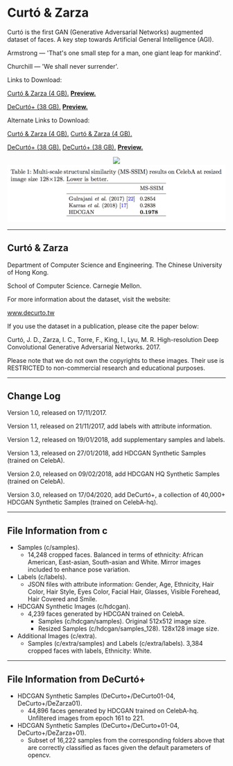 # Curtó & Zarza
Curtó is the first GAN (Generative Adversarial Networks) augmented dataset of faces. A key step towards Artificial General Intelligence (AGI).

Armstrong — 'That's one small step for a man, one giant leap for mankind'.

Churchill — 'We shall never surrender'.

Links to Download:

<a href="https://drive.google.com/open?id=1q-FC_wztJ5vRHnb5zu7EzTN89xoBXr1-">Curtó & Zarza (4 GB).</a>
<a href="https://share.weiyun.com/5CgohW5"><strong>Preview.</strong></a>

<a href="https://drive.google.com/file/d/1V1msL-_ESHXvqo-z3UFbbl41cBVql9_n/view?usp=sharing">DeCurtó+ (38 GB).</a>
<a href="https://drive.google.com/drive/folders/1ZTixVobE82fNab7LQz6BRT_jnMbXoGcF?usp=sharing"><strong>Preview.</strong></a>

Alternate Links to Download:

<a href="https://share.weiyun.com/5lAgqlG">Curtó & Zarza (4 GB).</a>
<a href="https://share.weiyun.com/5kcGahm">Curtó & Zarza (4 GB).</a>

<a href="https://www.decurto.tw/DeCurto+/DeCurto+_17_04_2020.zip">DeCurtó+ (38 GB).</a>
<a href="https://www.dezarza.tw/DeCurto+/DeCurto+_17_04_2020.zip">DeCurtó+ (38 GB).</a>
<a href="https://www.decurto.tw/DeCurto+/DeCurto+_17_04_2020/"><strong>Preview.</strong></a>

<p align="center">
<img src="HDCGAN_HQ.png" width="800">
<img src="HDCGAN_table.png" width="600">
</p>

--------------------------------------------------------
Curtó & Zarza 
--------------------------------------------------------

Department of Computer Science and Engineering. 
The Chinese University of Hong Kong.

School of Computer Science.
Carnegie Mellon.

For more information about the dataset, visit the website:

  www.decurto.tw

If you use the dataset in a publication, please cite the paper below:

Curtó, J. D., Zarza, I. C., Torre, F., King, I., Lyu, M. R.
High-resolution Deep Convolutional Generative Adversarial Networks. 2017.

Please note that we do not own the copyrights to these images. Their use is RESTRICTED to non-commercial research and educational purposes.

--------------------------------------------------------
Change Log
--------------------------------------------------------

Version 1.0, released on 17/11/2017.

Version 1.1, released on 21/11/2017, add labels with attribute information.

Version 1.2, released on 19/01/2018, add supplementary samples and labels.

Version 1.3, released on 27/01/2018, add HDCGAN Synthetic Samples (trained on CelebA).

Version 2.0, released on 09/02/2018, add HDCGAN HQ Synthetic Samples (trained on CelebA).

Version 3.0, released on 17/04/2020, add DeCurtó+, a collection of 40,000+ HDCGAN Synthetic Samples (trained on CelebA-hq).

--------------------------------------------------------
File Information from c
--------------------------------------------------------

- Samples (c/samples).
  - 14,248 cropped faces. Balanced in terms of ethnicity: African American, East-asian, South-asian and White. Mirror images included to enhance pose variation.
- Labels (c/labels).
  - JSON files with attribute information: Gender, Age, Ethnicity, Hair Color, Hair Style, Eyes Color, Facial Hair, Glasses, Visible Forehead, Hair Covered and Smile.
- HDCGAN Synthetic Images (c/hdcgan).
  - 4,239 faces generated by HDCGAN trained on CelebA. 
    - Samples (c/hdcgan/samples).
        Original 512x512 image size.
    - Resized Samples (c/hdcgan/samples_128).
        128x128 image size. 
- Additional Images (c/extra).
  - Samples (c/extra/samples) and Labels (c/extra/labels).
      3,384 cropped faces with labels, Ethnicity: White.

--------------------------------------------------------
File Information from DeCurtó+
--------------------------------------------------------

- HDCGAN Synthetic Samples (DeCurto+/DeCurto01-04, DeCurto+/DeZarza01).
  - 44,896 faces generated by HDCGAN trained on CelebA-hq. Unfiltered images from epoch 161 to 221.
- HDCGAN Synthetic Samples (DeCurto+/DeCurto+01-04, DeCurto+/DeZarza+01).
  - Subset of 16,222 samples from the corresponding folders above that are correctly classified as faces given the default parameters of opencv.


